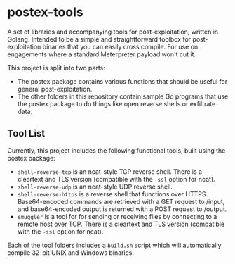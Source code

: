 # postex-tools

A set of libraries and accompanying tools for post-exploitation, written in Golang. Intended to be a simple and straightforward toolbox for post-exploitation binaries that you can easily cross compile. For use on engagements where a standard Meterpreter payload won't cut it. 

This project is split into two parts:

- The postex package contains various functions that should be useful for general post-exploitation.
- The other folders in this repository contain sample Go programs that use the postex package to do things like open reverse shells or exfiltrate data.

## Tool List

Currently, this project includes the following functional tools, built using the postex package:

- `shell-reverse-tcp` is an ncat-style TCP reverse shell. There is a cleartext and TLS version (compatible with the `-ssl` option for ncat).
- `shell-reverse-udp` is an ncat-style UDP reverse shell.
- `shell-reverse-https` is a reverse shell that functions over HTTPS. Base64-encoded commands are retrieved with a GET request to /input, and base64-encoded output is returned with a POST request to /output.
- `smuggler` is a tool for for sending or receiving files by connecting to a remote host over TCP. There is a cleartext and TLS version (compatible with the `-ssl` option for ncat).

Each of the tool folders includes a `build.sh` script which will automatically compile 32-bit UNIX and Windows binaries.

